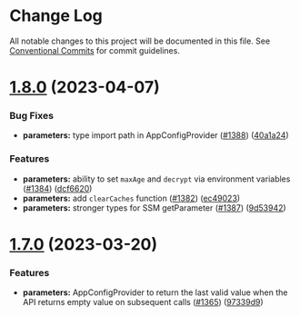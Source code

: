 # Change Log

All notable changes to this project will be documented in this file.
See [Conventional Commits](https://conventionalcommits.org) for commit guidelines.

# [1.8.0](https://github.com/aws-powertools/lambda-typescript/compare/v1.7.0...v1.8.0) (2023-04-07)


### Bug Fixes

* **parameters:** type import path in AppConfigProvider ([#1388](https://github.com/aws-powertools/lambda-typescript/issues/1388)) ([40a1a24](https://github.com/aws-powertools/lambda-typescript/commit/40a1a24de50ee086f76ab9c78d5fc03e5e7945cf))


### Features

* **parameters:** ability to set `maxAge` and `decrypt` via environment variables ([#1384](https://github.com/aws-powertools/lambda-typescript/issues/1384)) ([dcf6620](https://github.com/aws-powertools/lambda-typescript/commit/dcf6620f55004b69186cd69b0c42b1cdd9fd1ce4))
* **parameters:** add `clearCaches` function ([#1382](https://github.com/aws-powertools/lambda-typescript/issues/1382)) ([ec49023](https://github.com/aws-powertools/lambda-typescript/commit/ec49023c44c3873ba5396a45ee9b2a8ee031e84b))
* **parameters:** stronger types for SSM getParameter ([#1387](https://github.com/aws-powertools/lambda-typescript/issues/1387)) ([9d53942](https://github.com/aws-powertools/lambda-typescript/commit/9d53942fdd272213cf39c7fa87ffa78513dff37d))





# [1.7.0](https://github.com/aws-powertools/lambda-typescript/compare/v1.6.0...v1.7.0) (2023-03-20)


### Features

* **parameters:** AppConfigProvider to return the last valid value when the API returns empty value on subsequent calls ([#1365](https://github.com/aws-powertools/lambda-typescript/issues/1365)) ([97339d9](https://github.com/aws-powertools/lambda-typescript/commit/97339d9336ec67568e9e7fd079b3cfe006da1bba))
